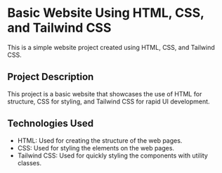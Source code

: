 # Basic Website Using HTML, CSS, and Tailwind CSS

This is a simple website project created using HTML, CSS, and Tailwind CSS.

## Project Description

This project is a basic website  that showcases the use of HTML for structure, CSS for styling, and Tailwind CSS for rapid UI development.

## Technologies Used

- HTML: Used for creating the structure of the web pages.
- CSS: Used for styling the elements on the web pages.
- Tailwind CSS: Used for quickly styling the components with utility classes.
